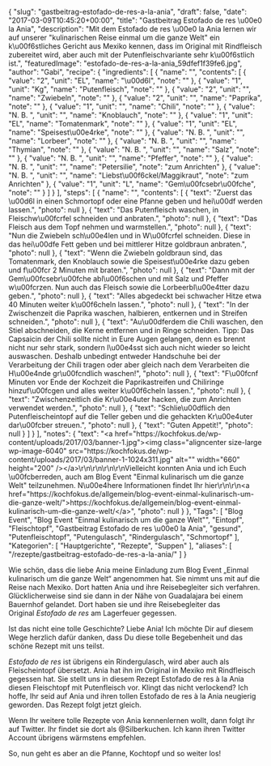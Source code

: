 {
    "slug": "gastbeitrag-estofado-de-res-a-la-ania",
    "draft": false,
    "date": "2017-03-09T10:45:20+00:00",
    "title": "Gastbeitrag Estofado de res \u00e0 la Ania",
    "description": "Mit dem Estofado de res \u00e0 la Ania lernen wir auf unserer \"kulinarischen Reise einmal um die ganze Welt\" ein k\u00f6stliches Gericht aus Mexiko kennen, dass im Original mit Rindfleisch zubereitet wird, aber auch mit der Putenfleischvariante sehr k\u00f6stlich ist.",
    "featuredImage": "estofado-de-res-a-la-ania_59dfef1f39fe6.jpg",
    "author": "Gabi",
    "recipe": {
        "ingredients": [
            {
                "name": "",
                "contents": [
                    {
                        "value": "2",
                        "unit": "EL",
                        "name": "\u00d6l",
                        "note": ""
                    },
                    {
                        "value": "1",
                        "unit": "Kg",
                        "name": "Putenfleisch",
                        "note": ""
                    },
                    {
                        "value": "2",
                        "unit": "",
                        "name": "Zwiebeln",
                        "note": ""
                    },
                    {
                        "value": "2",
                        "unit": "",
                        "name": "Paprika",
                        "note": ""
                    },
                    {
                        "value": "1",
                        "unit": "",
                        "name": "Chili",
                        "note": ""
                    },
                    {
                        "value": "N. B. ",
                        "unit": "",
                        "name": "Knoblauch",
                        "note": ""
                    },
                    {
                        "value": "1",
                        "unit": "EL",
                        "name": "Tomatenmark",
                        "note": ""
                    },
                    {
                        "value": "1",
                        "unit": "EL",
                        "name": "Speisest\u00e4rke",
                        "note": ""
                    },
                    {
                        "value": "N. B. ",
                        "unit": "",
                        "name": "Lorbeer",
                        "note": ""
                    },
                    {
                        "value": "N. B. ",
                        "unit": "",
                        "name": "Thymian",
                        "note": ""
                    },
                    {
                        "value": "N. B. ",
                        "unit": "",
                        "name": "Salz",
                        "note": ""
                    },
                    {
                        "value": "N. B. ",
                        "unit": "",
                        "name": "Pfeffer",
                        "note": ""
                    },
                    {
                        "value": "N. B. ",
                        "unit": "",
                        "name": "Petersilie",
                        "note": "zum Anrichten"
                    },
                    {
                        "value": "N. B. ",
                        "unit": "",
                        "name": "Liebst\u00f6ckel\/Maggikraut",
                        "note": "zum Anrichten"
                    },
                    {
                        "value": "1",
                        "unit": "L",
                        "name": "Gem\u00fcsebr\u00fche",
                        "note": ""
                    }
                ]
            }
        ],
        "steps": [
            {
                "name": "",
                "contents": [
                    {
                        "text": "Zuerst das \u00d6l in einen Schmortopf oder eine Pfanne geben und hei\u00df werden lassen.",
                        "photo": null
                    },
                    {
                        "text": "Das Putenfleisch waschen,  in Fleischw\u00fcrfel schneiden und anbraten.",
                        "photo": null
                    },
                    {
                        "text": "Das Fleisch aus dem Topf nehmen und warmstellen.",
                        "photo": null
                    },
                    {
                        "text": "Nun die Zwiebeln sch\u00e4len und in W\u00fcrfel schneiden. Diese in das hei\u00dfe Fett geben und bei mittlerer Hitze goldbraun anbraten.",
                        "photo": null
                    },
                    {
                        "text": "Wenn die Zwiebeln goldbraun sind, das Tomatenmark, den Knoblauch sowie die Speisest\u00e4rke dazu geben und f\u00fcr 2 Minuten mit braten.",
                        "photo": null
                    },
                    {
                        "text": "Dann mit der Gem\u00fcsebr\u00fche abl\u00f6schen und mit Salz und Pfeffer w\u00fcrzen. Nun auch das Fleisch sowie die Lorbeerbl\u00e4tter dazu geben.",
                        "photo": null
                    },
                    {
                        "text": "Alles abgedeckt bei schwacher Hitze etwa 40 Minuten weiter k\u00f6cheln lassen.",
                        "photo": null
                    },
                    {
                        "text": "In der Zwischenzeit die Paprika waschen, halbieren, entkernen und in Streifen schneiden.",
                        "photo": null
                    },
                    {
                        "text": "Au\u00dferdem die Chili waschen, den Stiel abschneiden, die Kerne entfernen und in Ringe schneiden. Tipp: Das Capsaicin der Chili sollte nicht in Eure Augen gelangen, denn es brennt nicht nur sehr stark, sondern l\u00e4sst sich auch nicht wieder so leicht auswaschen. Deshalb unbedingt entweder Handschuhe bei der Verarbeitung der Chili tragen oder aber gleich nach dem Verarbeiten die H\u00e4nde gr\u00fcndlich waschen!",
                        "photo": null
                    },
                    {
                        "text": "F\u00fcnf Minuten vor Ende der Kochzeit die Paprikastreifen und Chiliringe hinzuf\u00fcgen und alles weiter k\u00f6cheln lassen.",
                        "photo": null
                    },
                    {
                        "text": "Zwischenzeitlich die Kr\u00e4uter hacken, die zum Anrichten verwendet werden.",
                        "photo": null
                    },
                    {
                        "text": "Schlie\u00dflich den Putenfleischeintopf auf die Teller geben und die gehackten Kr\u00e4uter dar\u00fcber streuen.",
                        "photo": null
                    },
                    {
                        "text": "Guten Appetit!",
                        "photo": null
                    }
                ]
            }
        ],
        "notes": {
            "text": "<a href=\"https:\/\/kochfokus.de\/wp-content\/uploads\/2017\/03\/banner-1.jpg\"><img class=\"aligncenter size-large wp-image-6040\" src=\"https:\/\/kochfokus.de\/wp-content\/uploads\/2017\/03\/banner-1-1024x311.jpg\" alt=\"\" width=\"660\" height=\"200\" \/><\/a>\r\n\r\n\r\n\r\nVielleicht konnten Ania und ich Euch \u00fcberreden, auch am Blog Event \"Einmal kulinarisch um die ganze Welt\" teilzunehmen. N\u00e4here Informationen findet Ihr hier\r\n\r\n<a href=\"https:\/\/kochfokus.de\/allgemein\/blog-event-einmal-kulinarisch-um-die-ganze-welt\/\">https:\/\/kochfokus.de\/allgemein\/blog-event-einmal-kulinarisch-um-die-ganze-welt\/<\/a>",
            "photo": null
        }
    },
    "Tags": [
        "Blog Event",
        "Blog Event \"Einmal kulinarisch um die ganze Welt\"",
        "Eintopf",
        "Fleischtopf",
        "Gastbeitrag Estofado de res \u00e0 la Ania",
        "gesund",
        "Putenfleischtopf",
        "Putengulasch",
        "Rindergulasch",
        "Schmortopf"
    ],
    "Kategorien": [
        "Hauptgerichte",
        "Rezepte",
        "Suppen"
    ],
    "aliases": [
        "\/rezepte\/gastbeitrag-estofado-de-res-a-la-ania\/"
    ]
}

Wie schön, dass die liebe Ania meine Einladung zum Blog Event &#8222;Einmal kulinarisch um die ganze Welt&#8220; angenommen hat. Sie nimmt uns mit auf die Reise nach Mexiko. Dort hatten Ania und ihre Reisebegleiter sich verfahren. Glücklicherweise sind sie dann in der Nähe von Guadalajara bei einem Bauernhof gelandet. Dort haben sie und ihre Reisebegleiter das Original _Estofado de res_ am Lagerfeuer gegessen.

Ist das nicht eine tolle Geschichte? Liebe Ania! Ich möchte Dir auf diesem Wege herzlich dafür danken, dass Du diese tolle Begebenheit und das schöne Rezept mit uns teilst.

_Estofado de res_ ist übrigens ein Rindergulasch, wird aber auch als Fleischeintopf übersetzt. Ania hat ihn im Original in Mexiko mit Rindfleisch gegessen hat. Sie stellt uns in diesem Rezept Estofado de res à la Ania diesen Fleischtopf mit Putenfleisch vor. Klingt das nicht verlockend? Ich hoffe, Ihr seid auf Ania und ihren tollen Estofado de res à la Ania neugierig geworden. Das Rezept folgt jetzt gleich.

Wenn Ihr weitere tolle Rezepte von Ania kennenlernen wollt, dann folgt ihr auf Twitter. Ihr findet sie dort als @Silberkuchen. Ich kann ihren Twitter Account übrigens wärmstens empfehlen.

So, nun geht es aber an die Pfanne, Kochtopf und so weiter los!